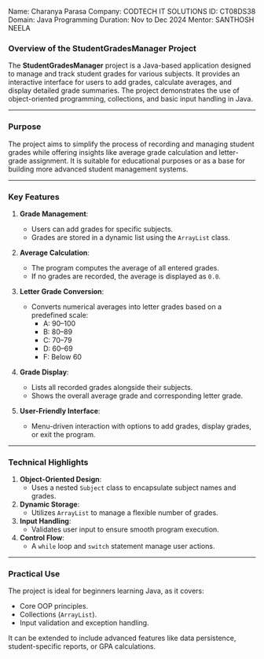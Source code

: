 Name: Charanya Parasa 
Company: CODTECH IT SOLUTIONS 
ID: CT08DS38 
Domain: Java Programming 
Duration: Nov to Dec 2024 
Mentor: SANTHOSH NEELA

### **Overview of the StudentGradesManager Project**

The **StudentGradesManager** project is a Java-based application designed to manage and track student grades for various subjects. It provides an interactive interface for users to add grades, calculate averages, and display detailed grade summaries. The project demonstrates the use of object-oriented programming, collections, and basic input handling in Java.

---

### **Purpose**
The project aims to simplify the process of recording and managing student grades while offering insights like average grade calculation and letter-grade assignment. It is suitable for educational purposes or as a base for building more advanced student management systems.

---

### **Key Features**
1. **Grade Management**:
   - Users can add grades for specific subjects.
   - Grades are stored in a dynamic list using the `ArrayList` class.

2. **Average Calculation**:
   - The program computes the average of all entered grades.
   - If no grades are recorded, the average is displayed as `0.0`.

3. **Letter Grade Conversion**:
   - Converts numerical averages into letter grades based on a predefined scale:
     - A: 90–100
     - B: 80–89
     - C: 70–79
     - D: 60–69
     - F: Below 60

4. **Grade Display**:
   - Lists all recorded grades alongside their subjects.
   - Shows the overall average grade and corresponding letter grade.

5. **User-Friendly Interface**:
   - Menu-driven interaction with options to add grades, display grades, or exit the program.

---

### **Technical Highlights**
1. **Object-Oriented Design**:
   - Uses a nested `Subject` class to encapsulate subject names and grades.
2. **Dynamic Storage**:
   - Utilizes `ArrayList` to manage a flexible number of grades.
3. **Input Handling**:
   - Validates user input to ensure smooth program execution.
4. **Control Flow**:
   - A `while` loop and `switch` statement manage user actions.

---

### **Practical Use**
The project is ideal for beginners learning Java, as it covers:
- Core OOP principles.
- Collections (`ArrayList`).
- Input validation and exception handling.
  
It can be extended to include advanced features like data persistence, student-specific reports, or GPA calculations.
